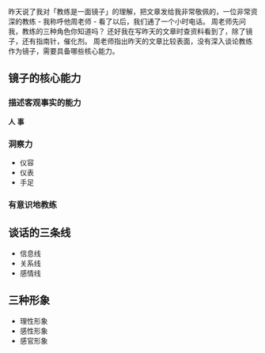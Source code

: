 昨天说了我对「教练是一面镜子」的理解，把文章发给我非常敬佩的，一位非常资深的教练 - 我称呼他周老师 - 看了以后，我们通了一个小时电话。
周老师先问我，教练的三种角色你知道吗？
还好我在写昨天的文章时查资料看到了，除了镜子，还有指南针，催化剂。
周老师指出昨天的文章比较表面，没有深入谈论教练作为镜子，需要具备哪些核心能力。

## 镜子的核心能力


### 描述客观事实的能力
**人**
**事**

### 洞察力
* 仪容
* 仪表
* 手足

### 有意识地教练

## 谈话的三条线
* 信息线
* 关系线
* 感情线

## 三种形象
* 理性形象
* 感性形象
* 感官形象